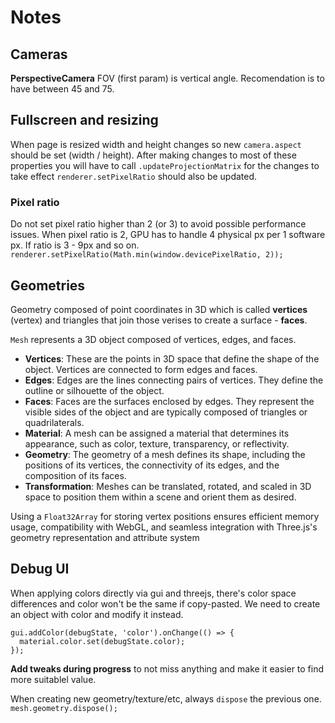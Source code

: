 # Notes

## Cameras

**PerspectiveCamera** FOV (first param) is vertical angle. Recomendation is to have between 45 and 75.

## Fullscreen and resizing

When page is resized width and height changes so new `camera.aspect` should be set (width / height). After making changes to most of these properties you will have to call `.updateProjectionMatrix` for the changes to take effect `renderer.setPixelRatio` should also be updated.

### Pixel ratio

Do not set pixel ratio higher than 2 (or 3) to avoid possible performance issues. When pixel ratio is 2, GPU has to handle 4 physical px per 1 software px. If ratio is 3 - 9px and so on.
`renderer.setPixelRatio(Math.min(window.devicePixelRatio, 2));`

## Geometries
Geometry composed of point coordinates in 3D which is called **vertices** (vertex) and triangles that join those verises to create a surface - **faces**.

`Mesh` represents a 3D object composed of vertices, edges, and faces.
* **Vertices**: These are the points in 3D space that define the shape of the object. Vertices are connected to form edges and faces.
* **Edges**: Edges are the lines connecting pairs of vertices. They define the outline or silhouette of the object.
* **Faces**: Faces are the surfaces enclosed by edges. They represent the visible sides of the object and are typically composed of triangles or quadrilaterals.
* **Material**: A mesh can be assigned a material that determines its appearance, such as color, texture, transparency, or reflectivity.
* **Geometry**: The geometry of a mesh defines its shape, including the positions of its vertices, the connectivity of its edges, and the composition of its faces.
* **Transformation**: Meshes can be translated, rotated, and scaled in 3D space to position them within a scene and orient them as desired.

Using a `Float32Array` for storing vertex positions ensures efficient memory usage, compatibility with WebGL, and seamless integration with Three.js's geometry representation and attribute system

## Debug UI
When applying colors directly via gui and threejs, there's color space differences and color won't be the same if copy-pasted. We need to create an object with color and modify it instead.
```
gui.addColor(debugState, 'color').onChange(() => {
  material.color.set(debugState.color);
});
```
**Add tweaks during progress** to not miss anything and make it easier to find more suitablel value.

When creating new geometry/texture/etc, always `dispose` the previous one.
`mesh.geometry.dispose();`
